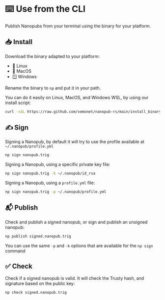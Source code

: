 # ⌨️ Use from the CLI

Publish Nanopubs from your terminal using the binary for your platform.

## 📥️ Install

Download the binary adapted to your platform:

- 🐧 Linux
- 🍎 MacOS
- 🪟 Windows

Rename the binary to `np` and put it in your path.

You can do it easily on Linux, MacOS, and Windows WSL, by using our install script:

```bash
curl -sSL https://raw.github.com/vemonet/nanopub-rs/main/install_binary.sh | bash
```

## ✍️ Sign

Signing a Nanopub, by default it will try to use the profile available at `~/.nanopub/profile.yml`

```bash
np sign nanopub.trig
```

Signing a Nanopub, using a specific private key file:

```bash
np sign nanopub.trig -k ~/.nanopub/id_rsa
```

Signing a Nanopub, using a `profile.yml` file:

```bash
np sign nanopub.trig -p ~/.nanopub/profile.yml
```

## 📬️ Publish

Check and publish a signed nanopub, or sign and publish an unsigned nanopub:

```bash
np publish signed.nanopub.trig
```

You can use the same `-p` and `-k` options that are available for the `np sign` command

## ✅ Check

Check if a signed nanopub is valid. It will check the Trusty hash, and signature based on the public key:

```bash
np check signed.nanopub.trig
```
